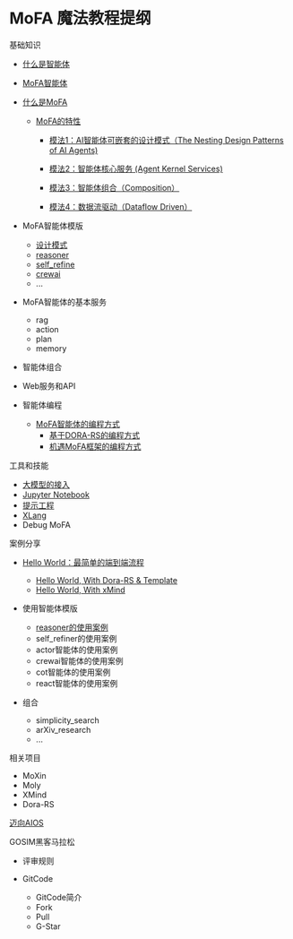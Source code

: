 # MoFA 魔法教程提纲

基础知识

- [什么是智能体](what_is_agent.md)

- [MoFA智能体](what_is_mofa_agent.md)

- [什么是MoFA](what_is_mofa.md)

  - [MoFA的特性](mofa_features.md)

    - [模法1：AI智能体可嵌套的设计模式（The Nesting Design Patterns of AI Agents)](mofa_feature_nesting_design_patterns.md)

    - [模法2：智能体核心服务 (Agent Kernel Services)](mofa_feature_kernel_services.md)

    - [模法3：智能体组合（Composition）](mofa_feature_agent_composition.md)

    - [模法4：数据流驱动（Dataflow Driven）](mofa_feature_data_flow.md)

- MoFA智能体模版
  - [设计模式](templates/design_patterns.md)
  - [reasoner](templates/reasoner_template.md)
  - [self_refine](templates/self_refine_template.md)
  - [crewai](templates/crewai_template.md)
  - ...

- MoFA智能体的基本服务
  - rag
  - action
  - plan
  - memory

- 智能体组合

- Web服务和API

- 智能体编程
  - [MoFA智能体的编程方式](programming/mofa_programming_methods.md)
    - [基于DORA-RS的编程方式](programming/dora_programming.md)
    - [机遇MoFA框架的编程方式](programming/mofa_programming.md)


工具和技能

- [大模型的接入](llm_interfacing.md) 
- [Jupyter Notebook](jupyter_notebook.md) 
- [提示工程](prompt_engineering.md) 
- [XLang](xlang.md)
- Debug MoFA

案例分享

- [Hello World：最简单的端到端流程](examples/hello_world.md)
  - [Hello World, With Dora-RS & Template](examples/hello_world_dora.md)
  - [Hello World, With xMind](examples/hello_world_mofa.md)

- 使用智能体模版
  - [reasoner的使用案例](examples/reasoner_example.md)
  - self_refiner的使用案例
  - actor智能体的使用案例
  - crewai智能体的使用案例
  - cot智能体的使用案例
  - react智能体的使用案例
- 组合
  - simplicity_search
  - arXiv_research
  - ...

相关项目

- MoXin
- Moly
- XMind
- Dora-RS

[迈向AIOS](toward_aios.md)

GOSIM黑客马拉松

- 评审规则

- GitCode 
  - GitCode简介
  - Fork
  - Pull
  - G-Star
